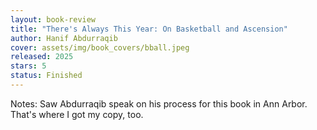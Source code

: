 ```yaml
---
layout: book-review
title: "There's Always This Year: On Basketball and Ascension"
author: Hanif Abdurraqib
cover: assets/img/book_covers/bball.jpeg
released: 2025
stars: 5
status: Finished
---
```

Notes: Saw Abdurraqib speak on his process for this book in Ann Arbor. That's where I got my copy, too.

